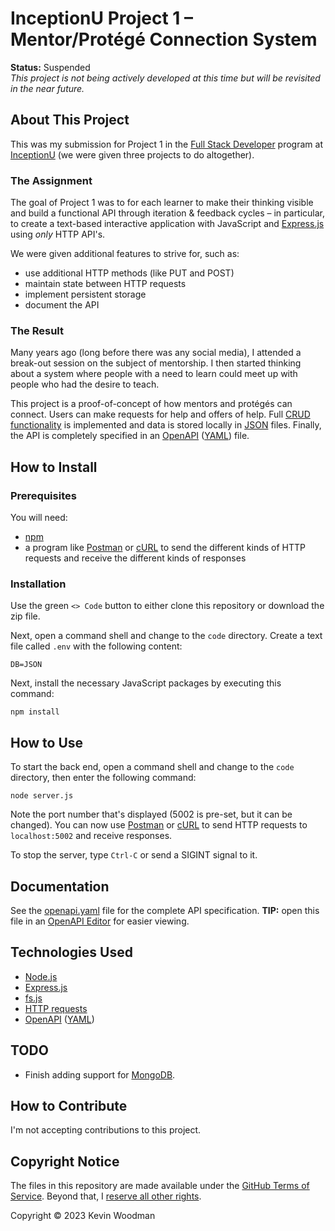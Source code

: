 # InceptionU Project 1 &ndash; Mentor/Protégé Connection System

**Status:**  Suspended<br />
*This project is not being actively developed at this time but will be revisited in the near future.*

## About This Project

This was my submission for Project 1 in the [Full Stack Developer](https://www.inceptionu.com/full-stack-developer-program/) program at [InceptionU](https://www.inceptionu.com/) (we were given three projects to do altogether).

### The Assignment

The goal of Project 1 was to for each learner to make their thinking visible and build a functional API through iteration &amp; feedback cycles &ndash; in particular, to create a text-based interactive application with JavaScript and [Express.js](https://expressjs.com/) using *only* HTTP API's.

We were given additional features to strive for, such as:

- use additional HTTP methods (like PUT and POST)
- maintain state between HTTP requests
- implement persistent storage
- document the API

### The Result

Many years ago (long before there was any social media), I attended a break-out session on the subject of mentorship.  I then started thinking about a system where people with a need to learn could meet up with people who had the desire to teach.

This project is a proof-of-concept of how mentors and protégés can connect.  Users can make requests for help and offers of help.  Full [CRUD functionality](https://en.wikipedia.org/wiki/Create,_read,_update_and_delete) is implemented and data is stored locally in [JSON](https://www.json.org/json-en.html) files.  Finally, the API is completely specified in an [OpenAPI](https://www.openapis.org/) ([YAML](https://yaml.org/)) file.

## How to Install

### Prerequisites

You will need:

- [npm](https://www.npmjs.com/package/npm)
- a program like [Postman](https://www.postman.com/downloads/) or [cURL](https://curl.se/) to send the different kinds of HTTP requests and receive the different kinds of responses

### Installation

Use the green `<> Code` button to either clone this repository or download the zip file.

Next, open a command shell and change to the `code` directory.  Create a text file called `.env` with the following content:

```
DB=JSON
```

Next, install the necessary JavaScript packages by executing this command:

```
npm install
```

## How to Use

To start the back end, open a command shell and change to the `code` directory, then enter the following command:

```
node server.js
```

Note the port number that's displayed (5002 is pre-set, but it can be changed).  You can now use [Postman](https://www.postman.com/downloads/) or [cURL](https://curl.se/) to send HTTP requests to `localhost:5002` and receive responses.

To stop the server, type `Ctrl-C` or send a SIGINT signal to it.

## Documentation

See the [openapi.yaml](openapi.yaml) file for the complete API specification.  **TIP:**  open this file in an [OpenAPI Editor](https://editor.swagger.io/?url=https://raw.githubusercontent.com/kwoodman1970/InceptionU-Project1/main/openapi.yaml) for easier viewing.

## Technologies Used

- [Node.js](https://nodejs.org/)
- [Express.js](https://expressjs.com/)
- [fs.js](https://www.npmjs.com/package/fs-js)
- [HTTP requests](https://developer.mozilla.org/en-US/docs/Web/HTTP/Methods)
- [OpenAPI](https://www.openapis.org/) ([YAML](https://yaml.org/))

## TODO

- Finish adding support for [MongoDB](https://www.mongodb.com/).

## How to Contribute

I'm not accepting contributions to this project.

## Copyright Notice

The files in this repository are made available under the [GitHub Terms of Service](https://docs.github.com/en/site-policy/github-terms/github-terms-of-service#5-license-grant-to-other-users).  Beyond that, I [reserve all other rights](https://choosealicense.com/no-permission/).

Copyright &copy; 2023 Kevin Woodman
